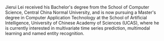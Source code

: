 
Jierui Lei received his Bachelor's degree from the School of Computer Science, Central China Normal University, and is now pursuing a Master's degree in Computer Application Technology at the School of Artificial Intelligence, University of Chinese Academy of Sciences (UCAS), where he is currently interested in multivariate time series prediction, multimodal learning and named entity recognition.
